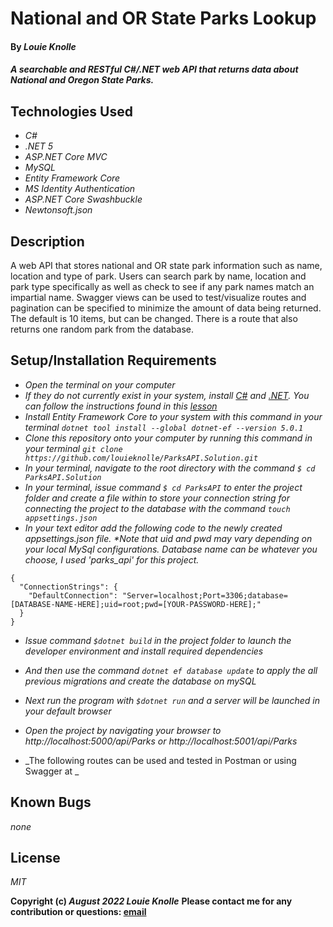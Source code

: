 # National and OR State Parks Lookup

#### By _**Louie Knolle**_

#### _A searchable and RESTful C#/.NET web API that returns data about National and Oregon State Parks._

## Technologies Used

- _C#_
- _.NET 5_
- _ASP.NET Core MVC_
- _MySQL_
- _Entity Framework Core_
- _MS Identity Authentication_
- _ASP.NET Core Swashbuckle_
- _Newtonsoft.json_

## Description

A web API that stores national and OR state park information such as name, location and type of park.  Users can search park by name, location and park type specifically as well as check to see if any park names match an impartial name. Swagger views can be used to test/visualize routes and pagination can be specified to minimize the amount of data being returned.  The default is 10 items, but can be changed. There is a route that also returns one random park from the database. 


## Setup/Installation Requirements
* _Open the terminal on your computer_
* _If they do not currently exist in your system, install [C#](https://docs.microsoft.com/en-us/dotnet/csharp/) and [.NET](https://docs.microsoft.com/en-us/dotnet/). You can follow the instructions found in this [lesson](https://www.learnhowtoprogram.com/c-and-net-part-time-c-and-react-track/getting-started-with-c/installing-and-configuring-mysql)_
* _Install Entity Framework Core to your system with this command in your terminal `dotnet tool install --global dotnet-ef --version 5.0.1`_
* _Clone this repository onto your computer by running this command in your terminal `git clone https://github.com/louieknolle/ParksAPI.Solution.git`_
* _In your terminal, navigate to the root directory with the command `$ cd ParksAPI.Solution`_
* _In your terminal, issue command `$ cd ParksAPI` to enter the project folder and create a file within to store your connection string for connecting the project to the database with the command `touch appsettings.json`_
* _In your text editor add the following code to the newly created appsettings.json file. *Note that uid and pwd may vary depending on your local MySql configurations. Database name can be whatever you choose, I used 'parks_api' for this project._

```
{
  "ConnectionStrings": {
    "DefaultConnection": "Server=localhost;Port=3306;database=[DATABASE-NAME-HERE];uid=root;pwd=[YOUR-PASSWORD-HERE];"
  }
}
```
* _Issue command `$dotnet build` in the project folder to launch the developer environment and install required dependencies_
* _And then use the command `dotnet ef database update` to apply the all previous migrations and create the database on mySQL_

* _Next run the program with `$dotnet run` and a server will be launched in your default browser_
* _Open the project by navigating your browser to http://localhost:5000/api/Parks or http://localhost:5001/api/Parks_
* _The following routes can be used and tested in Postman or using Swagger at _


## Known Bugs

_none_

## License

_MIT_

**Copyright (c) _August 2022_ _Louie Knolle_**
**Please contact me for any contribution or questions: [email](mailto:knollelw@gmail.com)**